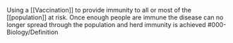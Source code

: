 Using a [[Vaccination]] to provide immunity to all or most of the [[population]] at risk. Once enough people are immune the disease can no longer spread through the population and herd immunity is achieved
#000-Biology/Definition 
